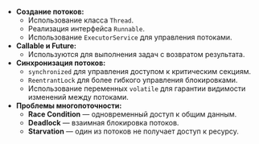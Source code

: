 - **Создание потоков:**
    - Использование класса `Thread`.
    - Реализация интерфейса `Runnable`.
    - Использование `ExecutorService` для управления потоками.
- **Callable и Future:**
    - Используются для выполнения задач с возвратом результата.
- **Синхронизация потоков:**
    - `synchronized` для управления доступом к критическим секциям.
    - `ReentrantLock` для более гибкого управления блокировками.
    - Использование переменных `volatile` для гарантии видимости изменений между потоками.
- **Проблемы многопоточности:**
    - **Race Condition** — одновременный доступ к общим данным.
    - **Deadlock** — взаимная блокировка потоков.
    - **Starvation** — один из потоков не получает доступ к ресурсу.